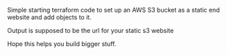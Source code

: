 Simple starting terraform code to set up an AWS S3 bucket as a static end website and add objects to it. 

Output is supposed to be the url for your static s3 website

Hope this helps you build bigger stuff.
